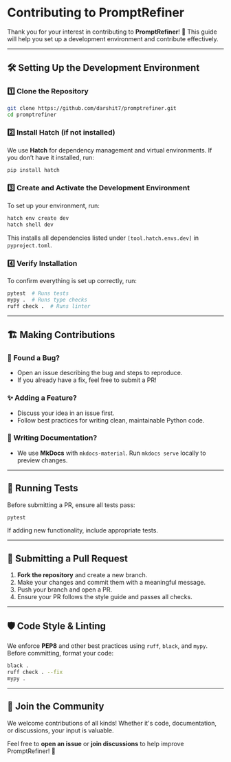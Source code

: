 # Contributing to PromptRefiner

Thank you for your interest in contributing to **PromptRefiner**! 🚀 This guide will help you set up a development environment and contribute effectively.

---

## 🛠 Setting Up the Development Environment

### 1️⃣ **Clone the Repository**
```sh
git clone https://github.com/darshit7/promptrefiner.git
cd promptrefiner
```

### 2️⃣ **Install Hatch (if not installed)**
We use **Hatch** for dependency management and virtual environments. If you don’t have it installed, run:
```sh
pip install hatch
```

### 3️⃣ **Create and Activate the Development Environment**
To set up your environment, run:
```sh
hatch env create dev
hatch shell dev
```
This installs all dependencies listed under `[tool.hatch.envs.dev]` in `pyproject.toml`.

### 4️⃣ **Verify Installation**
To confirm everything is set up correctly, run:
```sh
pytest  # Runs tests
mypy .  # Runs type checks
ruff check .  # Runs linter
```

---

## 🏗 Making Contributions

### **🐛 Found a Bug?**
- Open an issue describing the bug and steps to reproduce.
- If you already have a fix, feel free to submit a PR!

### **✨ Adding a Feature?**
- Discuss your idea in an issue first.
- Follow best practices for writing clean, maintainable Python code.

### **📝 Writing Documentation?**
- We use **MkDocs** with `mkdocs-material`. Run `mkdocs serve` locally to preview changes.

---

## 🔄 Running Tests
Before submitting a PR, ensure all tests pass:
```sh
pytest
```

If adding new functionality, include appropriate tests.

---

## 🚀 Submitting a Pull Request
1. **Fork the repository** and create a new branch.
2. Make your changes and commit them with a meaningful message.
3. Push your branch and open a PR.
4. Ensure your PR follows the style guide and passes all checks.

---

## 🛡 Code Style & Linting
We enforce **PEP8** and other best practices using `ruff`, `black`, and `mypy`. Before committing, format your code:
```sh
black .
ruff check . --fix
mypy .
```

---

## 🙌 Join the Community
We welcome contributions of all kinds! Whether it's code, documentation, or discussions, your input is valuable.

Feel free to **open an issue** or **join discussions** to help improve PromptRefiner! 🚀
